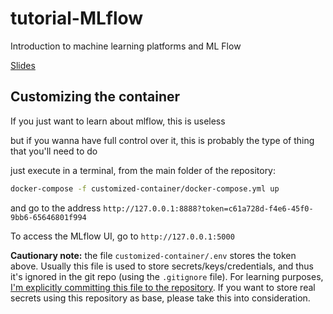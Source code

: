 # tutorial-MLflow
Introduction to machine learning platforms and ML Flow

[Slides](https://docs.google.com/presentation/d/18QDEEocdfVoyKGkGgDKhdjaslEBfEWiIORwUIQwICKs/edit?usp=sharing)

## Customizing the container

If you just want to learn about mlflow, this is useless

but if you wanna have full control over it, this is probably the type of thing that you'll need to do

just execute in a terminal, from the main folder of the repository:

```bash
docker-compose -f customized-container/docker-compose.yml up
```

and go to the address `http://127.0.0.1:8888?token=c61a728d-f4e6-45f0-9bb6-65646801f994`

To access the MLflow UI, go to `http://127.0.0.1:5000`

**Cautionary note:** the file `customized-container/.env` stores the token above. Usually this file is used to store secrets/keys/credentials, and thus it's ignored in the git repo (using the `.gitignore` file). For learning purposes, <u>I'm explicitly committing this file to the repository</u>. If you want to store real secrets using this repository as base, please take this into consideration.
